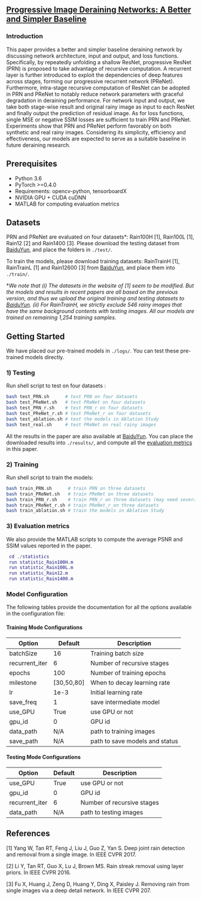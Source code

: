 ## [Progressive Image Deraining Networks: A Better and Simpler Baseline]()

### Introduction
This paper provides a better and simpler baseline deraining network by discussing network architecture, input and output, and loss functions.
Specifically, by repeatedly unfolding a shallow ResNet, progressive ResNet (PRN) is proposed to take advantage of recursive computation.
A recurrent layer is further introduced to exploit the dependencies of deep features across stages, forming our progressive recurrent network (PReNet).
Furthermore, intra-stage recursive computation of ResNet can be adopted in PRN and PReNet to notably reduce network parameters with graceful degradation in deraining performance.
For network input and output, we take both stage-wise result and original rainy image as input to each ResNet and finally output the prediction of residual image.
As for loss functions, single MSE or negative SSIM losses are sufficient to train PRN and PReNet.
Experiments show that PRN and PReNet perform favorably on both synthetic and real rainy images.
Considering its simplicity, efficiency and effectiveness, our models are expected to serve as a suitable baseline in future deraining research. 


## Prerequisites
- Python 3.6
- PyTorch >=0.4.0
- Requirements: opencv-python, tensorboardX
- NVIDIA GPU + CUDA cuDNN
- MATLAB for computing evaluation metrics


## Datasets

PRN and PReNet are evaluated on four datasets*: Rain100H [1], Rain100L [1], Rain12 [2] and Rain1400 [3]. Please download the testing dataset from [BaiduYun](https://pan.baidu.com/s/1J0q6Mrno9aMCsaWZUtmbkg), and place the folders in `./test/`.

To train the models, please download training datasets: RainTrainH [1], RainTrainL [1] and Rain12600 [3] from [BaiduYun](https://pan.baidu.com/s/1J0q6Mrno9aMCsaWZUtmbkg), and place them into `./train/`. 

*_We note that (i) The datasets in the website of [1] seem to be modified. But the models and results in recent papers are all based on the previous version, and thus we upload the original training and testing datasets to [BaiduYun](https://pan.baidu.com/s/1J0q6Mrno9aMCsaWZUtmbkg). 
(ii) For RainTrainH, we strictly exclude 546 rainy images that have the same background contents with testing images.
All our models are trained on remaining 1,254 training samples._


## Getting Started
We have placed our pre-trained models in `./logs/`. You can test these pre-trained models directly.

### 1) Testing

Run shell script to test on four datasets :
```bash
bash test_PRN.sh      # test PRN on four datasets
bash test_PReNet.sh   # test PReNet on four datasets
bash test_PRN_r.sh    # test PRN_r on four datasets
bash test_PReNet_r.sh # test PReNet_r on four datasets 
bash test_ablation.sh # test the models in Ablation Study
bash test_real.sh     # test PReNet on real rainy images
```
All the results in the paper are also available at [BaiduYun](https://pan.baidu.com/s/1Oym9G-8Bq-0FU2BfbARf8g).
You can place the downloaded results into `./results/`, and compute all the [evaluation metrics](statistic/) in this paper.  

### 2) Training

Run shell script to train the models:
```bash
bash train_PRN.sh      # train PRN on three datasets
bash train_PReNet.sh   # train PReNet on three datasets
bash train_PRN_r.sh    # train PRN_r on three datasets (may need several tries on Rain12600)
bash train_PReNet_r.sh # train PReNet_r on three datasets
bash train_ablation.sh # train the models in Ablation Study
```

### 3) Evaluation metrics

We also provide the MATLAB scripts to compute the average PSNR and SSIM values reported in the paper.
 

```Matlab
 cd ./statistics
 run statistic_Rain100H.m
 run statistic_Rain100L.m
 run statistic_Rain12.m
 run statistic_Rain1400.m
```
### Model Configuration

The following tables provide the documentation for all the options available in the configuration file:

#### Training Mode Configurations

Option                 |Default        | Description
-----------------------|---------------|------------
batchSize              | 16            | Training batch size
recurrent_iter         | 6             | Number of recursive stages
epochs                 | 100           | Number of training epochs
milestone              | [30,50,80]    | When to decay learning rate
lr                     | 1e-3          | Initial learning rate
save_freq              | 1             | save intermediate model
use_GPU                | True          | use GPU or not
gpu_id                 | 0             | GPU id
data_path              | N/A           | path to training images
save_path              | N/A           | path to save models and status           

#### Testing Mode Configurations

Option                 |Default           | Description
-----------------------|------------------|------------
use_GPU                | True             | use GPU or not
gpu_id                 | 0                | GPU id
recurrent_iter         | 6                | Number of recursive stages
data_path              | N/A              | path to testing images

## References
[1] Yang W, Tan RT, Feng J, Liu J, Guo Z, Yan S. Deep joint rain detection and removal from a single image. In IEEE CVPR 2017.

[2] Li Y, Tan RT, Guo X, Lu J, Brown MS. Rain streak removal using layer priors. In IEEE CVPR 2016.

[3] Fu X, Huang J, Zeng D, Huang Y, Ding X, Paisley J. Removing rain from single images via a deep detail network. In IEEE CVPR 207.

